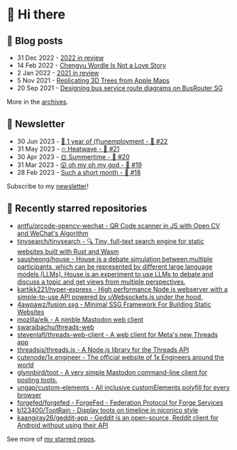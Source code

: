 # 👋 Hi there

## 📝 Blog posts

<!-- feed start -->
- 31 Dec 2022 - [2022 in review](https://cheeaun.com/blog/2022/12/2022-in-review/)
- 14 Feb 2022 - [Chengyu Wordle Is Not a Love Story](https://cheeaun.com/blog/2022/02/chengyu-wordle-is-not-a-love-story/)
- 2 Jan 2022 - [2021 in review](https://cheeaun.com/blog/2022/01/2021-in-review/)
- 5 Nov 2021 - [Replicating 3D Trees from Apple Maps](https://cheeaun.com/blog/2021/11/replicating-3d-trees-apple-maps/)
- 20 Sep 2021 - [Designing bus service route diagrams on BusRouter SG](https://cheeaun.com/blog/2021/09/bus-service-route-diagrams-busrouter-sg/)
<!-- feed end -->

More in the [archives](https://cheeaun.com/blog/archives/).

## 📰 Newsletter

<!-- newsletter start -->
- 30 Jun 2023 - [🎂 1 year of (f)unemployment - 🥫 #22](https://cheeaun.substack.com/p/1-year-of-funemployment-22)
- 31 May 2023 - [🔥 Heatwave - 🥫 #21](https://cheeaun.substack.com/p/heatwave-21)
- 30 Apr 2023 - [🌞 Summertime - 🥫 #20](https://cheeaun.substack.com/p/summertime-20)
- 31 Mar 2023 - [😲 oh my oh my god - 🥫 #19](https://cheeaun.substack.com/p/oh-my-oh-my-god-19)
- 28 Feb 2023 - [Such a short month - 🥫 #18](https://cheeaun.substack.com/p/such-a-short-month-18)
<!-- newsletter end -->

Subscribe to my [newsletter](https://cheeaun.substack.com/)!

## 🌟 Recently starred repositories

<!-- starred repos start -->
- [antfu/qrcode-opencv-wechat - QR Code scanner in JS with Open CV and WeChat's Algorithm ](https://github.com/antfu/qrcode-opencv-wechat)
- [tinysearch/tinysearch - 🔍 Tiny, full-text search engine for static websites built with Rust and Wasm](https://github.com/tinysearch/tinysearch)
- [sausheong/house - House is a debate simulation between multiple participants, which can be represented by different large language models (LLMs). House is an experiment to use LLMs to debate and discuss a topic and get views from multiple perspectives.](https://github.com/sausheong/house)
- [kartikk221/hyper-express - High performance Node.js webserver with a simple-to-use API powered by uWebsockets.js under the hood. ](https://github.com/kartikk221/hyper-express)
- [4awpawz/fusion.ssg - Minimal SSG Framework For Building Static Websites](https://github.com/4awpawz/fusion.ssg)
- [mozilla/elk - A nimble Mastodon web client](https://github.com/mozilla/elk)
- [swarajbachu/threads-web](https://github.com/swarajbachu/threads-web)
- [stevenlafl/threads-web-client - A web client for Meta's new Threads app](https://github.com/stevenlafl/threads-web-client)
- [threadsjs/threads.js - A Node.js library for the Threads API](https://github.com/threadsjs/threads.js)
- [cutenode/1x.engineer - The official website of 1x Engineers around the world](https://github.com/cutenode/1x.engineer)
- [glynnbird/toot - A very simple Mastodon command-line client for posting toots.](https://github.com/glynnbird/toot)
- [ungap/custom-elements - All inclusive customElements polyfill for every browser](https://github.com/ungap/custom-elements)
- [forgefed/forgefed - ForgeFed - Federation Protocol for Forge Services](https://github.com/forgefed/forgefed)
- [b123400/TootRain - Display toots on timeline in niconico style](https://github.com/b123400/TootRain)
- [kaangiray26/geddit-app - Geddit is an open-source, Reddit client for Android without using their API](https://github.com/kaangiray26/geddit-app)
<!-- starred repos end -->

See more of [my starred repos](https://github.com/stars/cheeaun/).
